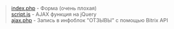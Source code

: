 > <a href="index.php">index.php</a> - Форма (очень плохая)<br>
> <a href="script.js">script.js</a> - AJAX функция на jQuery<br>
> <a href="ajax.php">ajax.php</a> - Запись в инфоблок "ОТЗЫВЫ" с помощью Bitrix API<br>
